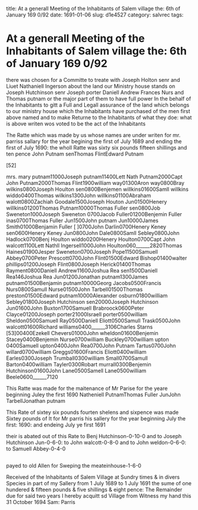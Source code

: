 title: At a generall Meeting of the Inhabitants of Salem village the: 6th of January 169 0/92
date: 1691-01-06
slug: d1e4527
category: salvrec
tags: 


<div markdown class="doc" id="d1e4527">


# At a generall Meeting of the Inhabitants of Salem village the: 6th of January 169 0/92 

there was chosen for a Committe to treate with Joseph Holton senr and Liuet Nathaniell Ingerson about the land our Ministry house stands on Joseph Hutchinson senr Joseph porter Daniell Andrew Frances Nurs and Thomas putnam or the major part of them to have full power In the behalf of the Inhabitants to gitt a Full and Legall assurance of the land which belongs to our ministry house which the Inhabitants have purchased of the men first above named and to make Returne to the Inhabitants of what they doe: what is above writen wos voted to be the act of the Inhabitants

The Ratte which was made by us whose names are under writen for mr. parriss sallary for the year begining the first of July 1689 and ending the first of July 1690: the wholl Ratte was sixty six pounds fifteen shillings and ten pence John Putnam senThomas FlintEdward Putnam

[52]

mrs. mary putnam11000Joseph putnam11400Lett Nath Putnam2000Capt John Putnam2000Thomas Flint1900william way01300Aron way0800Bray wilkins0800Joseph Houlton sen0800Benjemen willkins01600Samll willkins widdo0400Thomas wilkins1300John willkins01100Abraham walott0800Zachiah Goodale1500Joseph Houton Jun01500Henery willkins01200Thomas Putnam10000Thomas Fuller sen0800Job Sweneton1000Joseph Sweneton 0700Jacob Fuller01200Benjemin Fuller inas0700Thomas Fuller Jun1500John putnam Jun10000James Smith01000Benjamin Fuller [ ]0700John Darlin0700Henery Keney sen0600Henery Keney Jun0800John Dale0800Samll Sebley0800John Hadlock0700Benj Houlton widdo0200Henery Houlton0700Capt John walcott1100Lett Nathll Ingersell1000John Houlton060______2820Thomas Haines01900Jesper Sweneton0700Joseph Pope11500Samuell Abbey0700Peter Prescott0700John Flint01500Edward Bishop01400walter phillips01200Joseph Flint0800Joseph Herick01400Thomas Rayment0800Daniell Andrew11600Joshua Rea sen1500Daniell Rea146Joshua Rea Jun01200Jonathan putnam1300James putnam01500Benjamin putnam10000Georg Jacobs0500Francis Nurs0800Samull Nurse01500John Tarbell01500Thomas preston01500Edward putnam10000Alexander osburn01800william Sebley01800Joseph Hutchinson sen20000Joseph Hutchinson Jun01600John Buxton1700Samuell Brabroock0600Peter Clayce01200Joseph porter21000Israell porter0500william Sheldon0500Samuell Ray0500Daniell Eliott0500Samull Trask0500John walcott01600Richard williams0400______3106Charles Starns [53]00400Ezekell Chevers01000John wheldon01600Benjemin Stacey0400Benjemin Nurse0700william Buckley0700william upton 0400Samuell upton0400John Rea0700John Putnam Tartus0700John willard0700william Greggs01600Francis Eliott0400william Earles0300Joseph Trumball0300william Small0700Samull Barton0400william Tayler0300Robart murrall0300Benjemin Hutchinson01600John Lane0500Samell Lane0500william Beele0600______7120

This Ratte was made for the maitenance of Mr Parise for the yeare beginning Juley the first 1690 Natheniell PutnamThomas Fuller JunJohn TarbellJonathan putnam

This Rate of sixtey six pounds fourten shelens and sixpence was made Sixtey pounds of It for Mr parris his sallery for the year beginning July the first: 1690: and endeing July ye first 1691

their is abated out of this Rate to Benj Hutchinson-0-10-0 and to Joseph Hutchinson Jun-0-6-0: to John walcott-0-8-0 and to John weldon-0-6-0: to Samuell Abbey-0-4-0

## 

payed to old Allen for Sweping the meateinhouse-1-6-0

Received of the Inhabitants of Salem Village at Sundry times & in divers Species in part of my Sallery from 1 July 1689 to 1 July 1691 the sume of one hundered & fifteen pounds & five shillings & eight pence: The Remainder due for said two years I hereby acquitt sd Village from Witness my hand this 31 October 1694 Sam: Parris
</div>
